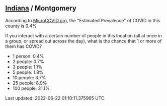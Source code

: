 
## [Indiana](/united-states/indiana) / Montgomery

According to [MicroCOVID.org](http://microcovid.org),
the "Estimated Prevalence" of COVID in this county is 0.4%

If you interact with a certain number of people in this location
(all at once in a group, or spread out across the day), what is the chance that
1 or more of them has COVID?

- 1 person: 0.4%
- 2 people: 0.7%
- 3 people: 1.1%
- 5 people: 1.8%
- 10 people: 3.7%
- 25 people: 8.9%
- 100 people: 31.1%

Last updated: 2022-06-22 01:10:11.375965 UTC
